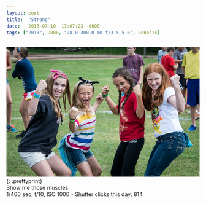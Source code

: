 ```yaml
---
layout: post
title:  "Strong"
date:   2013-07-10  17:07:23 -0600
tags: ["2013", D800, "28.0-300.0 mm f/3.5-5.6", Genesis]
---
```

![:title](/images/2013/2013_0710_DSC_9533.jpg)
{: .prettyprint}  
Show me those muscles  
1/400 sec, f/10, ISO 1000 - Shutter clicks this day: 814